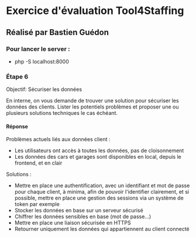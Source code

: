 # Exercice d'évaluation Tool4Staffing

## Réalisé par Bastien Guédon

### Pour lancer le server :

- php -S localhost:8000

### Étape 6

Objectif: Sécuriser les données

En interne, on vous demande de trouver une solution pour sécuriser les données des clients.
Lister les potentiels problèmes et proposer une ou plusieurs solutions techniques le cas échéant.

#### Réponse

Problèmes actuels liés aux données client :

- Les utilisateurs ont accès à toutes les données, pas de cloisonnement
- Les données des cars et garages sont disponibles en local, depuis le frontend, et en clair

Solutions :

- Mettre en place une authentification, avec un identifiant et mot de passe pour chaque client, à minima, afin de pouvoir l'identifier clairement, et si possible, mettre en place une gestion des sessions via un système de token par exemple
- Stocker les données en base sur un serveur sécurisé
- Chiffrer les données sensibles en base (mot de passe...)
- Mettre en place une liaison sécurisée en HTTPS
- Retourner uniquement les données qui appartiennent au client connecté
